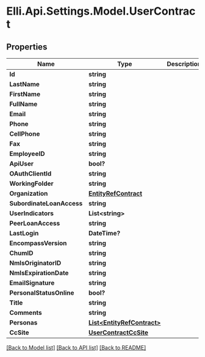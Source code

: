 # Elli.Api.Settings.Model.UserContract
## Properties

Name | Type | Description | Notes
------------ | ------------- | ------------- | -------------
**Id** | **string** |  | [optional] 
**LastName** | **string** |  | [optional] 
**FirstName** | **string** |  | [optional] 
**FullName** | **string** |  | [optional] 
**Email** | **string** |  | [optional] 
**Phone** | **string** |  | [optional] 
**CellPhone** | **string** |  | [optional] 
**Fax** | **string** |  | [optional] 
**EmployeeID** | **string** |  | [optional] 
**ApiUser** | **bool?** |  | [optional] 
**OAuthClientId** | **string** |  | [optional] 
**WorkingFolder** | **string** |  | [optional] 
**Organization** | [**EntityRefContract**](EntityRefContract.md) |  | [optional] 
**SubordinateLoanAccess** | **string** |  | [optional] 
**UserIndicators** | **List&lt;string&gt;** |  | [optional] 
**PeerLoanAccess** | **string** |  | [optional] 
**LastLogin** | **DateTime?** |  | [optional] 
**EncompassVersion** | **string** |  | [optional] 
**ChumID** | **string** |  | [optional] 
**NmlsOriginatorID** | **string** |  | [optional] 
**NmlsExpirationDate** | **string** |  | [optional] 
**EmailSignature** | **string** |  | [optional] 
**PersonalStatusOnline** | **bool?** |  | [optional] 
**Title** | **string** |  | [optional] 
**Comments** | **string** |  | [optional] 
**Personas** | [**List&lt;EntityRefContract&gt;**](EntityRefContract.md) |  | [optional] 
**CcSite** | [**UserContractCcSite**](UserContractCcSite.md) |  | [optional] 

[[Back to Model list]](../README.md#documentation-for-models) [[Back to API list]](../README.md#documentation-for-api-endpoints) [[Back to README]](../README.md)

